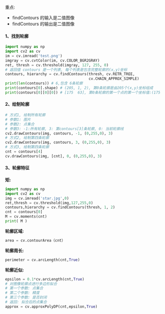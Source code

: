 重点:
- findContours 的输入是二值图像
- findContours 的输出是二值图像

#### 1、找到轮廓
```python
import numpy as np
import cv2 as cv
im = cv.imread('test.png')
imgray = cv.cvtColor(im, cv.COLOR_BGR2GRAY)
ret, thresh = cv.threshold(imgray, 127, 255, 0)
# 返回值 contours 是一个列表, 每个列表是包含完整轮廓的(x,y)坐标
contours, hierarchy = cv.findContours(thresh, cv.RETR_TREE,
                                      cv.CHAIN_APPROX_SIMPLE)
print(len(contours)) # 6,包含 6条轮廓
print(contours[0].shape) # (205, 1, 2), 第0条轮廓是由205个(x,y)坐标组成
print(contours[0][0][0]) # [175  63], 第0条轮廓的第一个点的第一个坐标值:(175,63)
```

#### 2、绘制轮廓
```python
# 方式1, 绘制所有轮廓
# 参数1: 图片
# 参数2: 点集合
# 参数3: -1:所有轮廓, 3: 第contours[3]条轮廓, 0: 当前轮廓线
cv2.drawContours(img, contours, -1, (0,255,0), 3)
# 方式2, 绘制第四条轮廓
cv2.drawContours(img, contours, 3, (0,255,0), 3)
# 方式3, 绘制第四条轮廓
cnt = contours[4]
cv.drawContours(img, [cnt], 0, (0,255,0), 3)
```

#### 3、轮廓特征
**矩:**
```python
import numpy as np
import cv2 as cv
img = cv.imread('star.jpg',0)
ret,thresh = cv.threshold(img,127,255,0)
contours,hierarchy = cv.findContours(thresh, 1, 2)
cnt = contours[0]
M = cv.moments(cnt)
print( M )
```

**轮廓区域:**
```python
area = cv.contourArea（cnt）
```

**轮廓周长:**
```python
perimeter = cv.arcLength(cnt,True)
```

**轮廓近似:**
```python
epsilon = 0.1*cv.arcLength(cnt,True)
# 对图像轮廓点进行多边形拟合
# 第一个参数: 点集合
# 第二个参数: 精度
# 第三个参数: 是否封闭
# 返回: 拟合后的点集合
approx = cv.approxPolyDP(cnt,epsilon,True)
```
